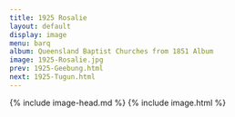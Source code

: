 ```yaml
---
title: 1925 Rosalie
layout: default
display: image
menu: barq
album: Queensland Baptist Churches from 1851 Album
image: 1925-Rosalie.jpg
prev: 1925-Geebung.html
next: 1925-Tugun.html
---
```

{% include image-head.md %}
{% include image.html %}